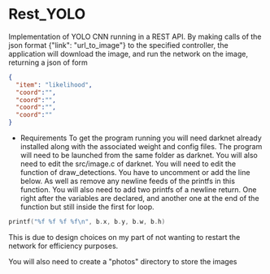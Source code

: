 # Rest_YOLO

Implementation of YOLO CNN running in a REST API. By making calls of the json format {"link": "url_to_image"} to the specified controller, 
the application will download the image, and run the network on the image, returning a json of form 
```json
{
  "item": "likelihood",
  "coord":"",
  "coord":"",
  "coord":"",
  "coord":""
}
```

* Requirements
To get the program running you will need darknet already installed along with the associated weight and config files. The program will need to be launched from the same folder as darknet. You will also need to edit the src/image.c of darknet. You will need to edit the function of draw_detections. You have to uncomment or add the line below. As well as remove any newline feeds of the printfs in this function. 
You will also need to add two printfs of a newline return. One right after the variables are declared, and another one at the end of the function 
but still inside the first for loop.
```c++
printf("%f %f %f %f\n", b.x, b.y, b.w, b.h)
```


This is due to design choices on my part of not wanting to restart the network for efficiency purposes.

You will also need to create a "photos" directory to store the images

